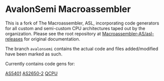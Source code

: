 AvalonSemi Macroassembler
=========================

This is a fork of The Macroassembler, ASL, incorporating code generators for all custom and semi-custom CPU architectures taped out by the organization. Please see the root repository at [Macroassembler-AS/asl-releases](https://github.com/Macroassembler-AS/asl-releases) for original documentation.

The branch `avalonsemi` contains the actual code and files added/modified have been marked as such.

Currently contains code gens for:

[AS5401](https://github.com/AvalonSemiconductors/tt2-AvalonSemi-5401/tree/main)
[AS2650-2](https://github.com/AvalonSemiconductors/AS2650)
[QCPU](https://github.com/AvalonSemiconductors/gfmpw1-multi)

<!-------------------------------------------------------------------->
[asl]: http://john.ccac.rwth-aachen.de:8000/as/
[src]: http://john.ccac.rwth-aachen.de:8000/ftp/as/source/c_version/

[ghmas]: https://github.com/Macroassembler-AS
[ghmasrel]: https://github.com/Macroassembler-AS/asl-releases
[KubaO]: https://github.com/KubaO
[0cjs]: https://github.com/0cjs
[8bitdev]: https://github.com/0cjs/8bitdev
